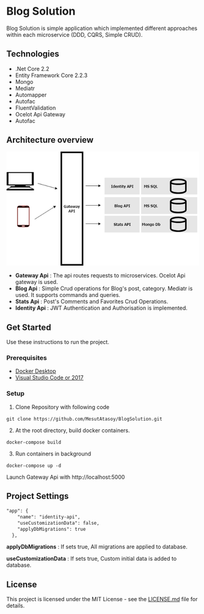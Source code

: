 # Blog Solution

Blog Solution is simple application which implemented different approaches within each microservice (DDD, CQRS, Simple CRUD). 

## Technologies
- .Net Core 2.2 
- Entity Framework Core 2.2.3
- Mongo
- Mediatr
- Automapper
- Autofac
- FluentValidation
- Ocelot Api Gateway
- Autofac

## Architecture overview
![alt text](https://github.com/MesutAtasoy/BlogSolution/blob/master/Docs/diagram.png)

- **Gateway Api** : The api routes requests to microservices. Ocelot Api gateway is used. 
- **Blog Api** : Simple Crud operations for Blog's post, category. Mediatr is used. It supports commands and queries.
- **Stats Api** : Post's Comments and Favorites Crud Operations.
- **Identity Api** : JWT Authentication and Authorisation is implemented. 

## Get Started

Use these instructions to run the project.

### Prerequisites
- [Docker Desktop](https://www.docker.com/products/docker-desktop)
- [Visual Studio Code or 2017](https://www.visualstudio.com/downloads/)

### Setup
1. Clone Repository with following code 
```
git clone https://github.com/MesutAtasoy/BlogSolution.git
```

2. At the root directory, build docker containers.
```
docker-compose build
```

3. Run containers in background
```
docker-compose up -d
```
Launch Gateway Api with http://localhost:5000 


## Project Settings

```
"app": {
    "name": "identity-api",
    "useCustomizationData": false,
    "applyDbMigrations": true
  },
```

**applyDbMigrations** : If sets true, All migrations are applied to database.

**useCustomizationData** : If sets true, Custom initial data is added to database.

## License
This project is licensed under the MIT License - see the [LICENSE.md](https://github.com/MesutAtasoy/BlogSolution/blob/master/LICENSE)
file for details.
